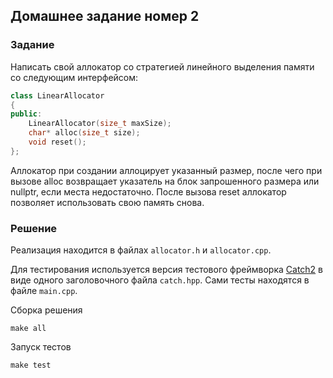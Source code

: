 ## Домашнее задание номер 2

### Задание
Написать свой аллокатор со стратегией линейного выделения памяти со следующим интерфейсом:

```c++
class LinearAllocator
{
public:
    LinearAllocator(size_t maxSize);
    char* alloc(size_t size);
    void reset();
};
```

Аллокатор при создании аллоцирует указанный размер, после чего при вызове alloc возвращает указатель на блок запрошенного размера или nullptr, если места недостаточно. После вызова reset аллокатор позволяет использовать свою память снова.

### Решение
Реализация находится в файлах `allocator.h` и `allocator.cpp`.

Для тестирования используется версия тестового фреймворка [Catch2](https://github.com/catchorg/Catch2) в виде одного заголовочного файла `catch.hpp`. Сами тесты находятся в файле `main.cpp`.

Сборка решения

```
make all
```

Запуск тестов

```
make test
```

